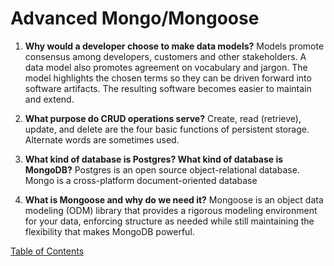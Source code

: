 # Advanced Mongo/Mongoose

1. **Why would a developer choose to make data models?**
   Models promote consensus among developers, customers and other stakeholders. A data model also promotes agreement on vocabulary and jargon. The model highlights the chosen terms so they can be driven forward into software artifacts. The resulting software becomes easier to maintain and extend.

1. **What purpose do CRUD operations serve?**
   Create, read (retrieve), update, and delete are the four basic functions of persistent storage. Alternate words are sometimes used.

1. **What kind of database is Postgres? What kind of database is MongoDB?**
   Postgres is an open source object-relational database.
   Mongo is a cross-platform document-oriented database

1. **What is Mongoose and why do we need it?**
   Mongoose is an object data modeling (ODM) library that provides a rigorous modeling environment for your data, enforcing structure as needed while still maintaining the flexibility that makes MongoDB powerful.

[Table of Contents](../README.md)
